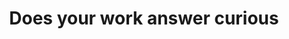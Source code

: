 ---
layout: "layouts/contact.njk"
title: "Does your work answer curious "
subTitle: Questions?
formLink: "https://docs.google.com/forms/d/e/1FAIpQLSfZK_MX-bTzDEitQ3MudQG8iPRqbXqEVW8FDOKLKVnQzWw3nA/viewform?embedded=true"
---